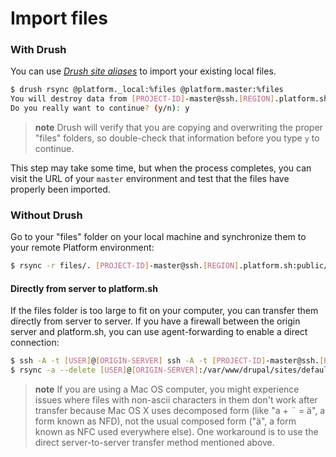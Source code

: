 # Import files

### With Drush

You can use [*Drush site aliases*](http://docs.drush.org/en/master/usage/#site-aliases) to import your existing local files.

```bash
$ drush rsync @platform._local:%files @platform.master:%files
You will destroy data from [PROJECT-ID]-master@ssh.[REGION].platform.sh:././sites/default/files and replace with data from ~/Sites/platform/sites/default/files/
Do you really want to continue? (y/n): y
```

> **note**
> Drush will verify that you are copying and overwriting the proper "files" folders, so double-check that information before you type `y` to continue.

This step may take some time, but when the process completes, you can
visit the URL of your `master` environment and test that the files
have properly been imported.

### Without Drush

Go to your "files" folder on your local machine and synchronize them to
your remote Platform environment:

```bash
$ rsync -r files/. [PROJECT-ID]-master@ssh.[REGION].platform.sh:public/sites/default/files/
```

#### Directly from server to platform.sh
If the files folder is too large to fit on your computer, you can transfer them directly from server to server. If you have a firewall between the origin server and platform.sh, you can use agent-forwarding to enable a direct connection:
```bash
$ ssh -A -t [USER]@[ORIGIN-SERVER] ssh -A -t [PROJECT-ID]-master@ssh.[REGION].platform.sh
$ rsync -a --delete [USER]@[ORIGIN-SERVER]:/var/www/drupal/sites/default/files/ public/sites/default/files
```

> **note**
> If you are using a Mac OS computer, you might experience issues where files with non-ascii characters in them don't work after transfer because Mac OS X uses decomposed form (like "a + ¨ = ä", a form known as NFD), not the usual composed form ("ä", a form known as NFC used everywhere else). One workaround is to use the direct server-to-server transfer method mentioned above.
